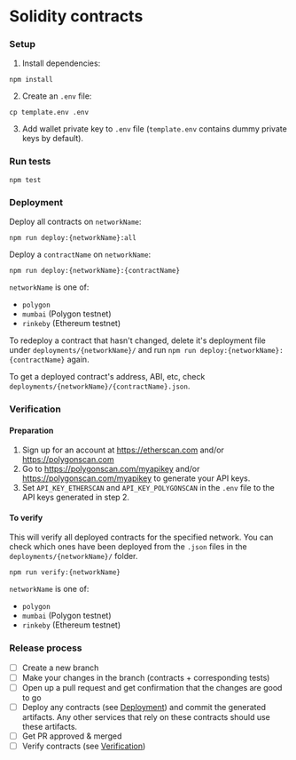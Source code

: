# Solidity contracts

### Setup

1. Install dependencies:

```
npm install
```

2. Create an `.env` file:

```
cp template.env .env
```

3. Add wallet private key to `.env` file (`template.env` contains dummy private keys by default).

### Run tests

```
npm test
```

### Deployment

Deploy all contracts on `networkName`:

```
npm run deploy:{networkName}:all
```

Deploy a `contractName` on `networkName`:

```
npm run deploy:{networkName}:{contractName}
```

`networkName` is one of:

- `polygon`
- `mumbai` (Polygon testnet)
- `rinkeby` (Ethereum testnet)

To redeploy a contract that hasn't changed, delete it's deployment file under `deployments/{networkName}/` and run `npm run deploy:{networkName}:{contractName}` again.

To get a deployed contract's address, ABI, etc, check `deployments/{networkName}/{contractName}.json`.

### Verification

#### Preparation

1. Sign up for an account at https://etherscan.com and/or https://polygonscan.com
2. Go to https://polygonscan.com/myapikey and/or https://polygonscan.com/myapikey to generate your API keys.
3. Set `API_KEY_ETHERSCAN` and `API_KEY_POLYGONSCAN` in the `.env` file to the API keys generated in step 2.

#### To verify

This will verify all deployed contracts for the specified network.
You can check which ones have been deployed from the `.json` files in the `deployments/{networkName}/` folder.

```
npm run verify:{networkName}
```

`networkName` is one of:

- `polygon`
- `mumbai` (Polygon testnet)
- `rinkeby` (Ethereum testnet)

### Release process

- [ ] Create a new branch
- [ ] Make your changes in the branch (contracts + corresponding tests)
- [ ] Open up a pull request and get confirmation that the changes are good to go
- [ ] Deploy any contracts (see [Deployment](#deployment)) and commit the generated artifacts. Any other services that rely on these contracts should use these artifacts.
- [ ] Get PR approved & merged
- [ ] Verify contracts (see [Verification](#verification))
